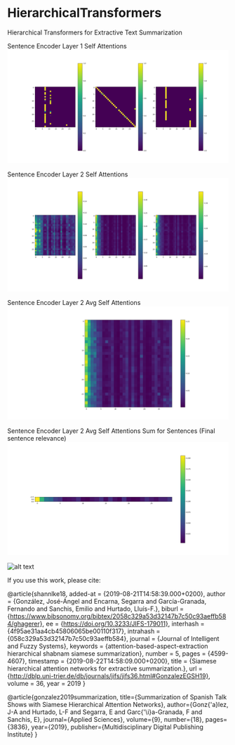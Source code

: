 # HierarchicalTransformers
Hierarchical Transformers for Extractive Text Summarization

Sentence Encoder Layer 1 Self Attentions
![alt text](https://github.com/jogonba2/HierarchicalTransformers/blob/master/SentenceAttention-Layer1.PNG)

Sentence Encoder Layer 2 Self Attentions
![alt text](https://github.com/jogonba2/HierarchicalTransformers/blob/master/SentenceAttention-Layer2.PNG)

Sentence Encoder Layer 2 Avg Self Attentions
![alt text](https://github.com/jogonba2/HierarchicalTransformers/blob/master/AvgHeadAttention-Layer2.png)


Sentence Encoder Layer 2 Avg Self Attentions Sum for Sentences (Final sentence relevance)
![alt text](https://github.com/jogonba2/HierarchicalTransformers/blob/master/SumSentenceAvgHeadAttention-Layer2.png)


![alt text](https://i.gyazo.com/eb16336a42c2824efe5424dc01e72ab4.png)


If you use this work, please cite:

@article{shannlke18,
  added-at = {2019-08-21T14:58:39.000+0200},
  author = {González, José-Ángel and Encarna, Segarra and García-Granada, Fernando and Sanchis, Emilio and Hurtado, Lluís-F.},
  biburl = {https://www.bibsonomy.org/bibtex/2058c329a53d32147b7c50c93aeffb584/ghagerer},
  ee = {https://doi.org/10.3233/JIFS-179011},
  interhash = {4f95ae31aa4cb45806065be00110f317},
  intrahash = {058c329a53d32147b7c50c93aeffb584},
  journal = {Journal of Intelligent and Fuzzy Systems},
  keywords = {attention-based-aspect-extraction hierarchical shabnam siamese summarization},
  number = 5,
  pages = {4599-4607},
  timestamp = {2019-08-22T14:58:09.000+0200},
  title = {Siamese hierarchical attention networks for extractive summarization.},
  url = {http://dblp.uni-trier.de/db/journals/jifs/jifs36.html#GonzalezEGSH19},
  volume = 36,
  year = 2019
}

@article{gonzalez2019summarization,
  title={Summarization of Spanish Talk Shows with Siamese Hierarchical Attention Networks},
  author={Gonz{\'a}lez, J-A and Hurtado, L-F and Segarra, E and Garc{\'\i}a-Granada, F and Sanchis, E},
  journal={Applied Sciences},
  volume={9},
  number={18},
  pages={3836},
  year={2019},
  publisher={Multidisciplinary Digital Publishing Institute}
}



